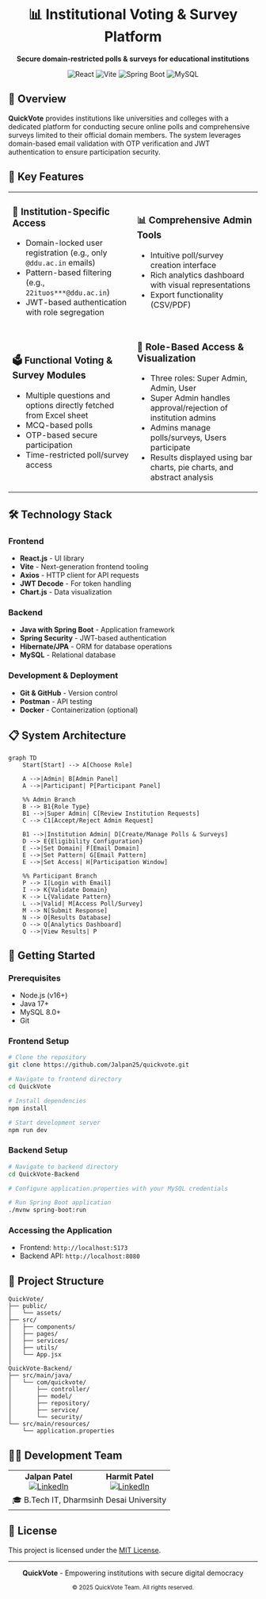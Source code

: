                                                           
<div align="center">

  
  # 📊 Institutional Voting & Survey Platform

  <p align="center">
    <b>Secure domain-restricted polls & surveys for educational institutions</b>
  </p>
  
  <p align="center">
    <img src="https://img.shields.io/badge/React-18.x-61DAFB?style=for-the-badge&logo=react" alt="React">
    <img src="https://img.shields.io/badge/Vite-4.x-646CFF?style=for-the-badge&logo=vite" alt="Vite">
    <img src="https://img.shields.io/badge/Spring_Boot-2.7.x-6DB33F?style=for-the-badge&logo=springboot" alt="Spring Boot">
    <img src="https://img.shields.io/badge/MySQL-8.0.x-4479A1?style=for-the-badge&logo=mysql&logoColor=white" alt="MySQL">
  </p>
  
</div>

## 🌟 Overview

**QuickVote** provides institutions like universities and colleges with a dedicated platform for conducting secure online polls and comprehensive surveys limited to their official domain members. The system leverages domain-based email validation with OTP verification and JWT authentication to ensure participation security.

## 🚀 Key Features

<table>
  <tr>
    <td width="50%">
      <h3>🔐 Institution-Specific Access</h3>
      <ul>
        <li>Domain-locked user registration (e.g., only <code>@ddu.ac.in</code> emails)</li>
        <li>Pattern-based filtering (e.g., <code>22ituos***@ddu.ac.in</code>)</li>
        <li>JWT-based authentication with role segregation</li>
      </ul>
    </td>
    <td width="50%">
      <h3>📊 Comprehensive Admin Tools</h3>
      <ul>
        <li>Intuitive poll/survey creation interface</li>
        <li>Rich analytics dashboard with visual representations</li>
        <li>Export functionality (CSV/PDF)</li>
      </ul>
    </td>
  </tr>
  <tr>
<td width="50%">
  <h3>🗳️ Functional Voting & Survey Modules</h3>
  <ul>
    <li>Multiple questions and options directly fetched from Excel sheet</li>
    <li>MCQ-based polls</li>
    <li>OTP-based secure participation</li>
    <li>Time-restricted poll/survey access</li>
  </ul>
</td>
    <td width="50%">
      <h3>👥 Role-Based Access & Visualization</h3>
      <ul>
        <li>Three roles: Super Admin, Admin, User</li>
        <li>Super Admin handles approval/rejection of institution admins</li>
        <li>Admins manage polls/surveys, Users participate</li>
        <li>Results displayed using bar charts, pie charts, and abstract analysis</li>
      </ul>
    </td>
  </tr>
</table>


## 🛠️ Technology Stack

### Frontend
- **React.js** - UI library
- **Vite** - Next-generation frontend tooling
- **Axios** - HTTP client for API requests
- **JWT Decode** - For token handling
- **Chart.js** - Data visualization

### Backend
- **Java with Spring Boot** - Application framework
- **Spring Security** - JWT-based authentication
- **Hibernate/JPA** - ORM for database operations
- **MySQL** - Relational database

### Development & Deployment
- **Git & GitHub** - Version control
- **Postman** - API testing
- **Docker** - Containerization (optional)

## 📋 System Architecture

```mermaid
graph TD
    Start[Start] --> A[Choose Role]
    
    A -->|Admin| B[Admin Panel]
    A -->|Participant| P[Participant Panel]

    %% Admin Branch
    B --> B1{Role Type}
    B1 -->|Super Admin| C[Review Institution Requests]
    C --> C1[Accept/Reject Admin Request]
    
    B1 -->|Institution Admin| D[Create/Manage Polls & Surveys]
    D --> E{Eligibility Configuration}
    E -->|Set Domain| F[Email Domain]
    E -->|Set Pattern| G[Email Pattern]
    E -->|Set Access| H[Participation Window]

    %% Participant Branch
    P --> I[Login with Email]
    I --> K{Validate Domain}
    K --> L{Validate Pattern}
    L -->|Valid| M[Access Poll/Survey]
    M --> N[Submit Response]
    N --> O[Results Database]
    O --> Q[Analytics Dashboard]
    Q -->|View Results| P

```

## 🚀 Getting Started

### Prerequisites
- Node.js (v16+)
- Java 17+
- MySQL 8.0+
- Git

### Frontend Setup

```bash
# Clone the repository
git clone https://github.com/Jalpan25/quickvote.git

# Navigate to frontend directory
cd QuickVote

# Install dependencies
npm install

# Start development server
npm run dev
```

### Backend Setup

```bash
# Navigate to backend directory
cd QuickVote-Backend

# Configure application.properties with your MySQL credentials

# Run Spring Boot application
./mvnw spring-boot:run
```

### Accessing the Application
- Frontend: `http://localhost:5173`
- Backend API: `http://localhost:8080`


## 📂 Project Structure

```
QuickVote/
├── public/
│   └── assets/
├── src/
│   ├── components/
│   ├── pages/
│   ├── services/
│   ├── utils/
│   └── App.jsx
│
QuickVote-Backend/
├── src/main/java/
│   └── com/quickvote/
│       ├── controller/
│       ├── model/
│       ├── repository/
│       ├── service/
│       └── security/
└── src/main/resources/
    └── application.properties
```
## 👨‍💻 Development Team

<table>
  <tr>
    <td align="center">
      <b>Jalpan Patel</b><br>
      <a href="https://www.linkedin.com/in/jalpan-patel-172980252/">
        <img src="https://img.shields.io/badge/LinkedIn-0077B5?style=flat&logo=linkedin" alt="LinkedIn">
      </a>
    </td>
    <td align="center">
      <b>Harmit Patel</b><br>
      <a href="https://www.linkedin.com/in/harmit-patel-b79830270/">
        <img src="https://img.shields.io/badge/LinkedIn-0077B5?style=flat&logo=linkedin" alt="LinkedIn">
      </a>
    </td>
  </tr>
  <tr>
    <td colspan="2" align="center">
      🎓 B.Tech IT, Dharmsinh Desai University
    </td>
  </tr>
</table>


## 📝 License

This project is licensed under the [MIT License](LICENSE).

---

<div align="center">
  <p>
    <b>QuickVote</b> - Empowering institutions with secure digital democracy
  </p>
  <sub>© 2025 QuickVote Team. All rights reserved.</sub>
</div>
